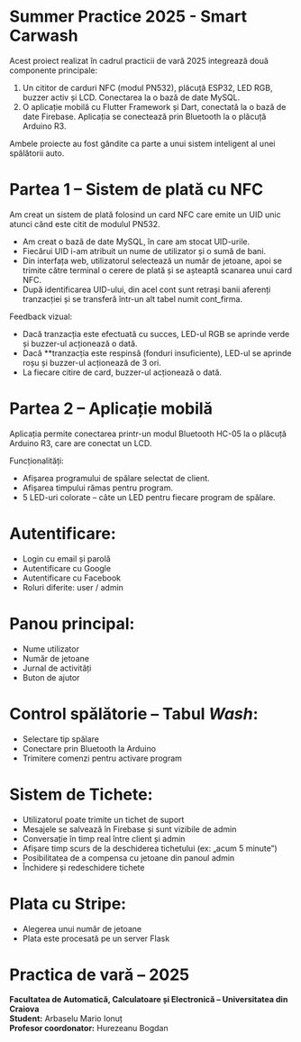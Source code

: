 # Summer Practice 2025 - Smart Carwash
Acest proiect realizat în cadrul practicii de vară 2025 integrează două componente principale:

1. Un cititor de carduri NFC (modul PN532), plăcuță ESP32, LED RGB, buzzer activ și LCD. Conectarea la o bază de date MySQL.
2. O aplicație mobilă cu Flutter Framework și Dart, conectată la o bază de date Firebase. Aplicația se conectează prin Bluetooth la o plăcuță Arduino R3.

Ambele proiecte au fost gândite ca parte a unui sistem inteligent al unei spălătorii auto.


# Partea 1 – Sistem de plată cu NFC

Am creat un sistem de plată folosind un card NFC care emite un UID unic atunci când este citit de modulul PN532.

- Am creat o bază de date MySQL, în care am stocat UID-urile.
- Fiecărui UID i-am atribuit un nume de utilizator și o sumă de bani.
- Din interfața web, utilizatorul selectează un număr de jetoane, apoi se trimite către terminal o cerere de plată și se așteaptă scanarea unui card NFC.
- După identificarea UID-ului, din acel cont sunt retrași banii aferenți tranzacției și se transferă într-un alt tabel numit cont_firma.

Feedback vizual:
- Dacă tranzacția este efectuată cu succes, LED-ul RGB se aprinde verde și buzzer-ul acționează o dată.
- Dacă **tranzacția este respinsă (fonduri insuficiente), LED-ul se aprinde roșu și buzzer-ul acționează de 3 ori.
- La fiecare citire de card, buzzer-ul acționează o dată.



# Partea 2 – Aplicație mobilă

Aplicația permite conectarea printr-un modul Bluetooth HC-05 la o plăcuță Arduino R3, care are conectat un LCD.

Funcționalități:

- Afișarea programului de spălare selectat de client.
- Afișarea timpului rămas pentru program.
- 5 LED-uri colorate – câte un LED pentru fiecare program de spălare.

# Autentificare:

- Login cu email și parolă
- Autentificare cu Google
- Autentificare cu Facebook
- Roluri diferite: user / admin

# Panou principal:

- Nume utilizator
- Număr de jetoane
- Jurnal de activități
- Buton de ajutor

# Control spălătorie – Tabul *Wash*:

- Selectare tip spălare
- Conectare prin Bluetooth la Arduino
- Trimitere comenzi pentru activare program

# Sistem de Tichete:

- Utilizatorul poate trimite un tichet de suport
- Mesajele se salvează în Firebase și sunt vizibile de admin
- Conversație în timp real între client și admin
- Afișare timp scurs de la deschiderea tichetului (ex: „acum 5 minute”)
- Posibilitatea de a compensa cu jetoane din panoul admin
- Închidere și redeschidere tichete

# Plata cu Stripe:

- Alegerea unui număr de jetoane
- Plata este procesată pe un server Flask



# Practica de vară – 2025

**Facultatea de Automatică, Calculatoare și Electronică – Universitatea din Craiova**  
**Student:** Arbaselu Mario Ionuț  
**Profesor coordonator:** Hurezeanu Bogdan



